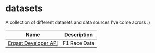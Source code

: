 # datasets
A collection of different datasets and data sources I've come across :) 


|Name|Description|
|----|-----------|
|[Ergast Developer API](http://ergast.com/mrd/)|F1 Race Data|
